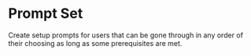 # Prompt Set
Create setup prompts for users that can be gone through in any order of their choosing as long as some prerequisites are met.